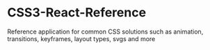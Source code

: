# CSS3-React-Reference
Reference application for common CSS solutions such as animation, transitions, keyframes, layout types, svgs and more
